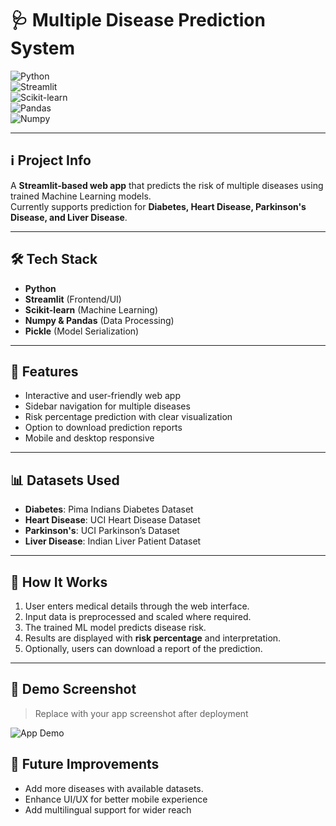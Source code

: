 # 🩺 Multiple Disease Prediction System  

![Python](https://img.shields.io/badge/Python-3.8%2B-blue?logo=python)  
![Streamlit](https://img.shields.io/badge/Streamlit-App-red?logo=streamlit)  
![Scikit-learn](https://img.shields.io/badge/Scikit--learn-ML-orange?logo=scikit-learn)  
![Pandas](https://img.shields.io/badge/Pandas-Data--Analysis-green?logo=pandas)  
![Numpy](https://img.shields.io/badge/Numpy-Numerical--Computing-blue?logo=numpy)  

---

## ℹ️ Project Info
A **Streamlit-based web app** that predicts the risk of multiple diseases using trained Machine Learning models.  
Currently supports prediction for **Diabetes, Heart Disease, Parkinson's Disease, and Liver Disease**.

---

## 🛠️ Tech Stack
- **Python**  
- **Streamlit** (Frontend/UI)  
- **Scikit-learn** (Machine Learning)  
- **Numpy & Pandas** (Data Processing)  
- **Pickle** (Model Serialization)

---

## 🚀 Features
- Interactive and user-friendly web app  
- Sidebar navigation for multiple diseases  
- Risk percentage prediction with clear visualization  
- Option to download prediction reports  
- Mobile and desktop responsive  

---

## 📊 Datasets Used
- **Diabetes**: Pima Indians Diabetes Dataset  
- **Heart Disease**: UCI Heart Disease Dataset  
- **Parkinson's**: UCI Parkinson’s Dataset  
- **Liver Disease**: Indian Liver Patient Dataset  

---

## 📝 How It Works
1. User enters medical details through the web interface.  
2. Input data is preprocessed and scaled where required.  
3. The trained ML model predicts disease risk.  
4. Results are displayed with **risk percentage** and interpretation.  
5. Optionally, users can download a report of the prediction.  

---

## 📸 Demo Screenshot
> Replace with your app screenshot after deployment  

![App Demo](C:\Users\Viraj\OneDrive\Pictures\Screenshots)

## 🔮 Future Improvements
- Add more diseases with available datasets.  
- Enhance UI/UX for better mobile experience  
- Add multilingual support for wider reach  

